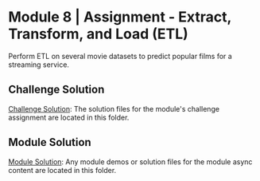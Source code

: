 # Module 8 | Assignment - Extract, Transform, and Load (ETL)

Perform ETL on several movie datasets to predict popular films for a streaming service.

## Challenge Solution

[Challenge Solution](Challenge_Solution): The solution files for the module's challenge assignment are located in this folder.

## Module Solution

[Module Solution](Module_Solution): Any module demos or solution files for the module async content are located in this folder.

